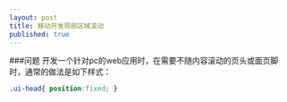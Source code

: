 ```yaml
---
layout: post
title: 移动开发局部区域滚动
published: true
---
```

###问题
开发一个针对pc的web应用时，在需要不随内容滚动的页头或面页脚时，通常的做法是如下样式：

```css
.ui-head{ position:fixed; }
```






















